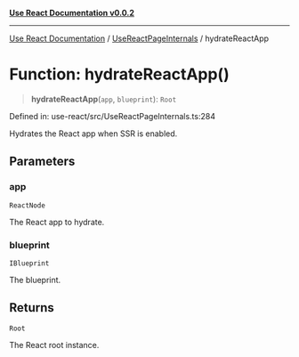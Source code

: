 [**Use React Documentation v0.0.2**](../../README.md)

***

[Use React Documentation](../../modules.md) / [UseReactPageInternals](../README.md) / hydrateReactApp

# Function: hydrateReactApp()

> **hydrateReactApp**(`app`, `blueprint`): `Root`

Defined in: use-react/src/UseReactPageInternals.ts:284

Hydrates the React app when SSR is enabled.

## Parameters

### app

`ReactNode`

The React app to hydrate.

### blueprint

`IBlueprint`

The blueprint.

## Returns

`Root`

The React root instance.
